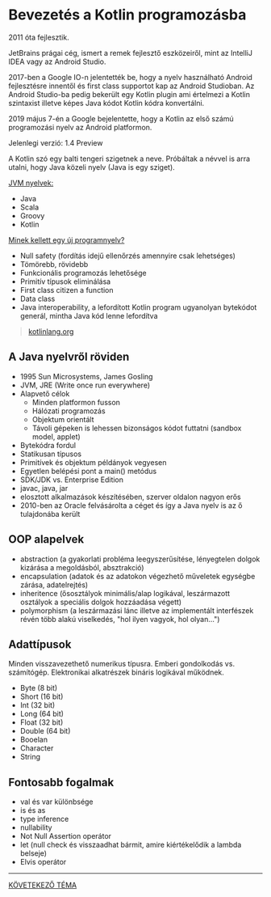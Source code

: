 # Bevezetés a Kotlin programozásba

2011 óta fejlesztik.

JetBrains prágai cég, ismert a remek fejlesztő eszközeiről, mint az IntelliJ IDEA vagy az Android Studio.

2017-ben a Google IO-n jelentették be, hogy a nyelv használható Android fejlesztésre innentől és first class supportot kap az Android Studioban. Az Android Studio-ba pedig bekerült egy Kotlin plugin ami értelmezi a Kotlin szintaxist illetve képes Java kódot Kotlin kódra konvertálni.

2019 május 7-én a Google bejelentette, hogy a Kotlin az első számú programozási nyelv az Android platformon.

Jelenlegi verzió: 1.4 Preview

A Kotlin szó egy balti tengeri szigetnek a neve. Próbáltak a névvel is arra utalni, hogy Java közeli nyelv (Java is egy sziget).

<u>JVM nyelvek:</u>

* Java
* Scala
* Groovy
* Kotlin

<u>Minek kellett egy új programnyelv?</u>

* Null safety (fordítás idejű ellenőrzés amennyire csak lehetséges)
* Tömörebb, rövidebb
* Funkcionális programozás lehetősége
* Primitív típusok eliminálása
* First class citizen a function
* Data class
* Java interoperability, a lefordított Kotlin program ugyanolyan bytekódot generál, mintha Java kód lenne lefordítva

> [kotlinlang.org](https://kotlinlang.org)

## A Java nyelvről röviden

* 1995 Sun Microsystems, James Gosling
* JVM, JRE (Write once run everywhere)
* Alapvető célok
    - Minden platformon fusson
    - Hálózati programozás
    - Objektum orientált
    - Távoli gépeken is lehessen bizonságos kódot futtatni (sandbox model, applet)
* Bytekódra fordul
* Statikusan típusos
* Primitívek és objektum példányok vegyesen
* Egyetlen belépési pont a main() metódus
* SDK/JDK vs. Enterprise Edition
* javac, java, jar
* elosztott alkalmazások készítésében, szerver oldalon nagyon erős
* 2010-ben az Oracle felvásárolta a céget és így a Java nyelv is az ő tulajdonába került

## OOP alapelvek

* abstraction (a gyakorlati probléma leegyszerűsítése, lényegtelen dolgok kizárása a megoldásból, absztrakció)
* encapsulation (adatok és az adatokon végezhető műveletek egységbe zárása, adatelrejtés)
* inheritence (ősosztályok minimális/alap logikával, leszármazott osztályok a speciális dolgok hozzáadása végett)
* polymorphism (a leszármazási lánc illetve az implementált interfészek révén több alakú viselkedés, "hol ilyen vagyok, hol olyan...")

## Adattípusok

Minden visszavezethető numerikus típusra. Emberi gondolkodás vs. számítógép. Elektronikai alkatrészek bináris logikával működnek.

* Byte (8 bit)
* Short (16 bit)
* Int (32 bit)
* Long (64 bit)
* Float (32 bit)
* Double (64 bit)
* Booelan
* Character
* String

## Fontosabb fogalmak

* val és var különbsége
* is és as
* type inference
* nullability
* Not Null Assertion operátor
* let (null check és visszaadhat bármit, amire kiértékelődik a lambda belseje)
* Elvis operátor



---

[KÖVETEKEZŐ TÉMA](https://github.com/droidteacher/ClassOne/blob/master/elmelet/Bevezetes_REPL.md)

